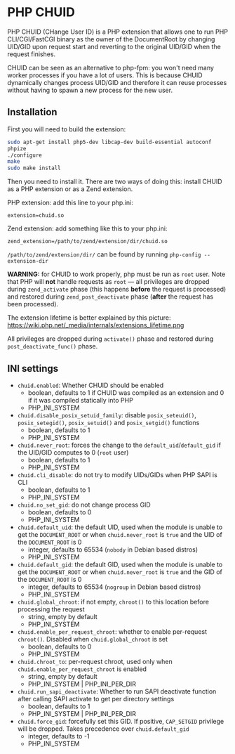# PHP CHUID

PHP CHUID (CHange User ID) is a PHP extension that allows one to run PHP CLI/CGI/FastCGI binary as the owner of the DocumentRoot
by changing UID/GID upon request start and reverting to the original UID/GID when the request finishes.

CHUID can be seen as an alternative to php-fpm: you won't need many worker processes if you have a lot of users.
This is because CHUID dynamically changes process UID/GID and therefore it can reuse processes without having to spawn a new process
for the new user.

## Installation

First you will need to build the extension:

```bash
sudo apt-get install php5-dev libcap-dev build-essential autoconf
phpize
./configure
make
sudo make install
```

Then you need to install it. There are two ways of doing this: install CHUID as a PHP extension or as a Zend extension.

PHP extension: add this line to your php.ini:

```
extension=chuid.so
```

Zend extension: add something like this to your php.ini:

```
zend_extension=/path/to/zend/extension/dir/chuid.so
```

`/path/to/zend/extension/dir/` can be found by running `php-config --extension-dir`

**WARNING:** for CHUID to work properly, php must be run as `root` user. Note that PHP will **not** handle requests as `root` — all privileges are dropped
during `zend_activate` phase (this happens **before** the request is processed) and restored during `zend_post_deactivate` phase (**after** the request has been processed).

The extension lifetime is better explained by this picture: https://wiki.php.net/_media/internals/extensions_lifetime.png

All privileges are dropped during `activate()` phase and restored during `post_deactivate_func()` phase.


## INI settings

  * `chuid.enabled`: Whether CHUID should be enabled
    * boolean, defaults to 1 if CHUID was compiled as an extension and 0 if it was compiled statically into PHP
    * PHP_INI_SYSTEM
  * `chuid.disable_posix_setuid_family`: disable  `posix_seteuid()`, `posix_setegid()`, `posix_setuid()` and `posix_setgid()` functions
    * boolean, defaults to 1
    * PHP_INI_SYSTEM
  * `chuid.never_root`: forces the change to the `default_uid`/`default_gid` if the UID/GID computes to 0 (`root` user)
    * boolean, defaults to 1
    * PHP_INI_SYSTEM
  * `chuid.cli_disable`: do not try to modify UIDs/GIDs when PHP SAPI is CLI
    * boolean, defaults to 1
    * PHP_INI_SYSTEM
  * `chuid.no_set_gid`: do not change process GID
    * boolean, defaults to 0
    * PHP_INI_SYSTEM
  * `chuid.default_uid`: the default UID, used when the module is unable to get the `DOCUMENT_ROOT` or when `chuid.never_root` is `true` and the UID of the `DOCUMENT_ROOT` is 0
    * integer, defaults to 65534 (`nobody` in Debian based distros)
    * PHP_INI_SYSTEM
  * `chuid.default_gid`: the default GID, used when the module is unable to get the `DOCUMENT_ROOT` or when `chuid.never_root` is `true` and the GID of the `DOCUMENT_ROOT` is 0
    * integer, defaults to 65534 (`nogroup` in Debian based distros)
    * PHP_INI_SYSTEM
  * `chuid.global_chroot`: if not empty, `chroot()` to this location before processing the request
    * string, empty by default
    * PHP_INI_SYSTEM
  * `chuid.enable_per_request_chroot`: whether to enable per-request `chroot()`. Disabled when `chuid.global_chroot` is set
    * boolean, defaults to 0
    * PHP_INI_SYSTEM
  * `chuid.chroot_to`: per-request chroot, used only when `chuid.enable_per_request_chroot` is enabled
    * string, empty by default
    * PHP_INI_SYSTEM | PHP_INI_PER_DIR
  * `chuid.run_sapi_deactivate`: Whether to run SAPI deactivate function after calling SAPI activate to get per directory settings
    * boolean, defaults to 1
    * PHP_INI_SYSTEM | PHP_INI_PER_DIR
  * `chuid.force_gid`: forcefully set this GID. If positive, `CAP_SETGID` privilege will be dropped. Takes precedence over `chuid.default_gid`
    * integer, defaults to -1
    * PHP_INI_SYSTEM

